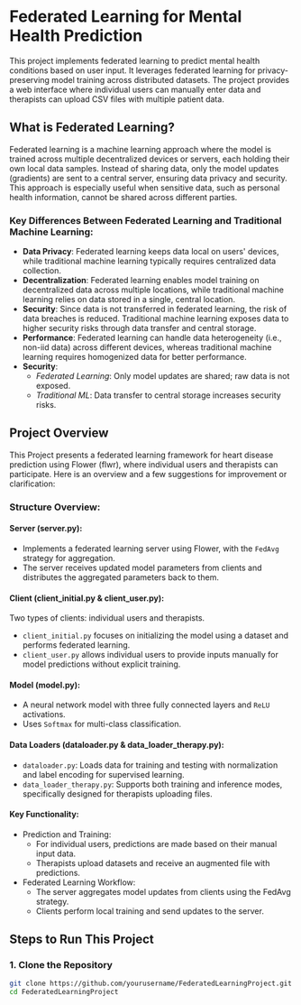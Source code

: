 # Federated Learning for Mental Health Prediction

This project implements federated learning to predict mental health conditions based on user input. It leverages federated learning for privacy-preserving model training across distributed datasets. The project provides a web interface where individual users can manually enter data and therapists can upload CSV files with multiple patient data.

## What is Federated Learning?

Federated learning is a machine learning approach where the model is trained across multiple decentralized devices or servers, each holding their own local data samples. Instead of sharing data, only the model updates (gradients) are sent to a central server, ensuring data privacy and security. This approach is especially useful when sensitive data, such as personal health information, cannot be shared across different parties.

### Key Differences Between Federated Learning and Traditional Machine Learning:

- **Data Privacy**: Federated learning keeps data local on users' devices, while traditional machine learning typically requires centralized data collection.
- **Decentralization**: Federated learning enables model training on decentralized data across multiple locations, while traditional machine learning relies on data stored in a single, central location.
- **Security**: Since data is not transferred in federated learning, the risk of data breaches is reduced. Traditional machine learning exposes data to higher security risks through data transfer and central storage.
- **Performance**: Federated learning can handle data heterogeneity (i.e., non-iid data) across different devices, whereas traditional machine learning requires homogenized data for better performance.
- **Security**:
   - *Federated Learning*: Only model updates are shared; raw data is not exposed.
   - *Traditional ML*: Data transfer to central storage increases security risks.

## Project Overview
This Project presents a federated learning framework for heart disease prediction using Flower (flwr), where individual users and therapists can participate. Here is an overview and a few suggestions for improvement or clarification:

### Structure Overview:

#### Server (server.py):
- Implements a federated learning server using Flower, with the ```FedAvg``` strategy for aggregation.
- The server receives updated model parameters from clients and distributes the aggregated parameters back to them.

#### Client (client_initial.py & client_user.py):
Two types of clients: individual users and therapists.
- ```client_initial.py``` focuses on initializing the model using a dataset and performs federated learning.
- ```client_user.py``` allows individual users to provide inputs manually for model predictions without explicit training.

#### Model (model.py):
- A neural network model with three fully connected layers and ```ReLU``` activations.
- Uses ```Softmax``` for multi-class classification.

#### Data Loaders (dataloader.py & data_loader_therapy.py):
- ```dataloader.py```: Loads data for training and testing with normalization and label encoding for supervised learning.
- ```data_loader_therapy.py```: Supports both training and inference modes, specifically designed for therapists uploading files.

#### Key Functionality:
- Prediction and Training:
   - For individual users, predictions are made based on their manual input data.
   - Therapists upload datasets and receive an augmented file with predictions.
- Federated Learning Workflow:
   - The server aggregates model updates from clients using the FedAvg strategy.
   - Clients perform local training and send updates to the server.

## Steps to Run This Project

### 1. Clone the Repository
```bash
git clone https://github.com/yourusername/FederatedLearningProject.git
cd FederatedLearningProject
   

